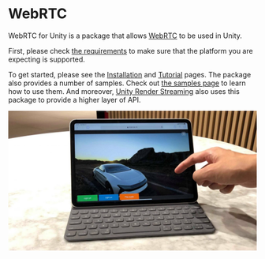 # WebRTC 

WebRTC for Unity is a package that allows [WebRTC](https://webrtc.org) to be used in Unity. 

First, please check [the requirements](requirements.md) to make sure that the platform you are expecting is supported.

To get started, please see the [Installation](install.md) and [Tutorial](tutorial.md) pages. The package also provides a number of samples. Check out [the samples page](sample.md) to learn how to use them. And moreover, [Unity Render Streaming](https://docs.unity3d.com/Packages/com.unity.renderstreaming@latest) also uses this package to provide a higher layer of API.

![WebRTC header](images/webrtc_header.png)
